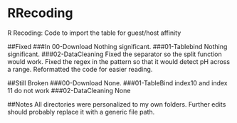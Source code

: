 # RRecoding
R Recoding: Code to import the table for guest/host affinity

##Fixed
###In 00-Download
Nothing significant.
###01-Tablebind
Nothing significant.
###02-DataCleaning
Fixed the separator so the split function would work.
Fixed the regex in the pattern so that it would detect pH across a range. 
Reformatted the code for easier reading. 

##Still Broken
###00-Download
None.
###01-TableBind
index10 and index 11 do not work
###02-DataCleaning
None

##Notes
All directories were personalized to my own folders. Further edits should probably replace it with a generic file path. 
